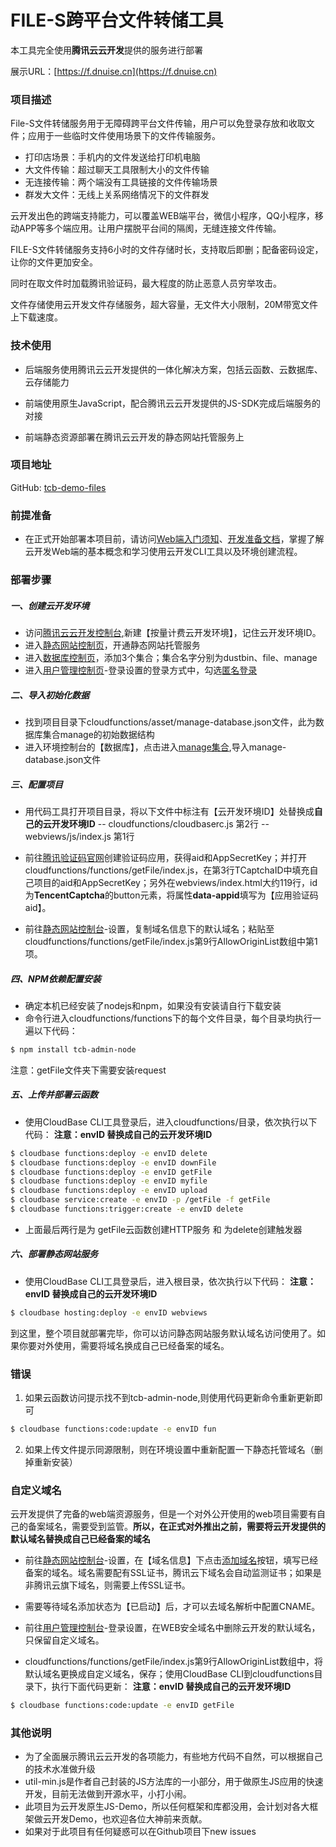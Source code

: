 # FILE-S跨平台文件转储工具

本工具完全使用**腾讯云云开发**提供的服务进行部署

展示URL：[https://f.dnuise.cn](https://f.dnuise.cn)

### 项目描述

File-S文件转储服务用于无障碍跨平台文件传输，用户可以免登录存放和收取文件；应用于一些临时文件使用场景下的文件传输服务。
- 打印店场景：手机内的文件发送给打印机电脑
- 大文件传输：超过聊天工具限制大小的文件传输
- 无连接传输：两个端没有工具链接的文件传输场景
- 群发大文件：无线上关系网络情况下的文件群发

云开发出色的跨端支持能力，可以覆盖WEB端平台，微信小程序，QQ小程序，移动APP等多个端应用。让用户摆脱平台间的隔阂，无缝连接文件传输。

FILE-S文件转储服务支持6小时的文件存储时长，支持取后即删；配备密码设定，让你的文件更加安全。

同时在取文件时加载腾讯验证码，最大程度的防止恶意人员穷举攻击。

文件存储使用云开发文件存储服务，超大容量，无文件大小限制，20M带宽文件上下载速度。

### 技术使用

- 后端服务使用腾讯云云开发提供的一体化解决方案，包括云函数、云数据库、云存储能力

- 前端使用原生JavaScript，配合腾讯云云开发提供的JS-SDK完成后端服务的对接

- 前端静态资源部署在腾讯云云开发的静态网站托管服务上

### 项目地址

GitHub: [tcb-demo-files](https://github.com/TencentCloudBase/Cloudbase-Examples/tree/master/web/tcb-demo-files)

### 前提准备

- 在正式开始部署本项目前，请访问[Web端入门须知](https://tencentcloudbase.github.io/2020-02-14-init)、[开发准备文档](https://tencentcloudbase.github.io/2020-02-14-prepare)，掌握了解云开发Web端的基本概念和学习使用云开发CLI工具以及环境创建流程。

### 部署步骤

##### 一、创建云开发环境

- 访问[腾讯云云开发控制台](https://console.cloud.tencent.com/tcb),新建【按量计费云开发环境】，记住云开发环境ID。
- 进入[静态网站控制页](https://console.cloud.tencent.com/tcb/hosting)，开通静态网站托管服务
- 进入[数据库控制页](https://console.cloud.tencent.com/tcb/database)，添加3个集合；集合名字分别为dustbin、file、manage
- 进入[用户管理控制页](https://console.cloud.tencent.com/tcb/user)-登录设置的登录方式中，勾选[匿名登录]()

##### 二、导入初始化数据

- 找到项目目录下cloudfunctions/asset/manage-database.json文件，此为数据库集合manage的初始数据结构
- 进入环境控制台的【数据库】，点击进入[manage集合](https://console.cloud.tencent.com/tcb/database/collection/manage),导入manage-database.json文件

##### 三、配置项目

- 用代码工具打开项目目录，将以下文件中标注有【云开发环境ID】处替换成**自己的云开发环境ID**
-- cloudfunctions/cloudbaserc.js 第2行
-- webviews/js/index.js 第1行

- 前往[腾讯验证码官网](https://console.cloud.tencent.com/captcha)创建验证码应用，获得aid和AppSecretKey；并打开cloudfunctions/functions/getFile/index.js，在第3行TCaptchaID中填充自己项目的aid和AppSecretKey；另外在webviews/index.html大约119行，id为**TencentCaptcha**的button元素，将属性**data-appid**填写为【应用验证码aid】。

- 前往[静态网站控制台](https://console.cloud.tencent.com/tcb/hosting)-设置，复制域名信息下的默认域名；粘贴至cloudfunctions/functions/getFile/index.js第9行AllowOriginList数组中第1项。

##### 四、NPM依赖配置安装
- 确定本机已经安装了nodejs和npm，如果没有安装请自行下载安装
- 命令行进入cloudfunctions/functions下的每个文件目录，每个目录均执行一遍以下代码：
``` bash
$ npm install tcb-admin-node
```
注意：getFile文件夹下需要安装request

##### 五、上传并部署云函数

- 使用CloudBase CLI工具登录后，进入cloudfunctions/目录，依次执行以下代码：
**注意：envID 替换成自己的云开发环境ID**
``` bash
$ cloudbase functions:deploy -e envID delete
$ cloudbase functions:deploy -e envID downFile
$ cloudbase functions:deploy -e envID getFile
$ cloudbase functions:deploy -e envID myfile
$ cloudbase functions:deploy -e envID upload
$ cloudbase service:create -e envID -p /getFile -f getFile
$ cloudbase functions:trigger:create -e envID delete
```
- 上面最后两行是为 getFile云函数创建HTTP服务 和 为delete创建触发器

##### 六、部署静态网站服务

- 使用CloudBase CLI工具登录后，进入根目录，依次执行以下代码：
**注意：envID 替换成自己的云开发环境ID**
``` bash
$ cloudbase hosting:deploy -e envID webviews
```

到这里，整个项目就部署完毕，你可以访问静态网站服务默认域名访问使用了。如果你要对外使用，需要将域名换成自己已经备案的域名。
### 错误
1. 如果云函数访问提示找不到tcb-admin-node,则使用代码更新命令重新更新即可
``` bash
$ cloudbase functions:code:update -e envID fun
```
2. 如果上传文件提示同源限制，则在环境设置中重新配置一下静态托管域名（删掉重新安装）

### 自定义域名

云开发提供了完备的web端资源服务，但是一个对外公开使用的web项目需要有自己的备案域名，需要受到监管。**所以，在正式对外推出之前，需要将云开发提供的默认域名替换成自己已经备案的域名**

- 前往[静态网站控制台](https://console.cloud.tencent.com/tcb/hosting)-设置，在【域名信息】下点击[添加域名]()按钮，填写已经备案的域名。域名需要配有SSL证书，腾讯云下域名会自动监测证书；如果是非腾讯云旗下域名，则需要上传SSL证书。

- 需要等待域名添加状态为【已启动】后，才可以去域名解析中配置CNAME。

- 前往[用户管理控制台](https://console.cloud.tencent.com/tcb/user)-登录设置，在WEB安全域名中删除云开发的默认域名，只保留自定义域名。

- cloudfunctions/functions/getFile/index.js第9行AllowOriginList数组中，将默认域名更换成自定义域名，保存；使用CloudBase CLI到cloudfunctions目录下，执行下面代码更新：
**注意：envID 替换成自己的云开发环境ID**
``` bash
$ cloudbase functions:code:update -e envID getFile
```

### 其他说明

- 为了全面展示腾讯云云开发的各项能力，有些地方代码不自然，可以根据自己的技术水准做升级
- util-min.js是作者自己封装的JS方法库的一小部分，用于做原生JS应用的快速开发，目前无法做到开源水平，小打小闹。
- 此项目为云开发原生JS-Demo，所以任何框架和库都没用，会计划对各大框架做云开发Demo，也欢迎各位大神前来贡献。
- 如果对于此项目有任何疑惑可以在Github项目下new issues
